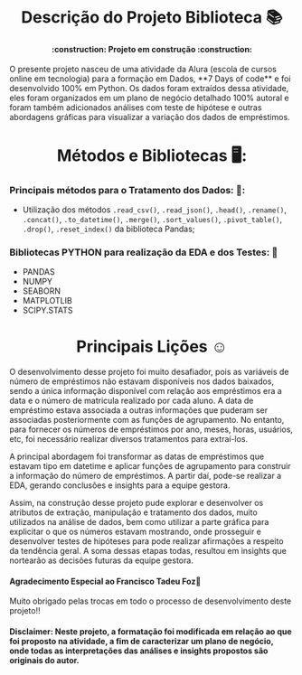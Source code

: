 ## <h1 align="center"> Descrição do Projeto Biblioteca :books: </h1>
<h4 align="center"> 
    :construction:  Projeto em construção  :construction:
</h4>
O presente projeto nasceu de uma atividade da Alura (escola de cursos online em tecnologia) para a formação em Dados, **7 Days of code** e foi desenvolvido 100% em Python. Os dados foram extraídos dessa atividade, eles foram organizados em um plano de negócio detalhado 100% autoral e foram também adicionados análises com teste de hipótese e outras abordagens gráficas para visualizar a variação dos dados de empréstimos. 

## <h1 align="center"> Métodos e Bibliotecas 🖥️: </h1> 

### Principais métodos para o Tratamento dos Dados: 💾:
* Utilização dos métodos `.read_csv()`, `.read_json()`, `.head()`, `.rename()`, `.concat()`, `.to_datetime()`, `.merge()`, `.sort_values()`, `.pivot_table()`, `.drop()`, `.reset_index()` da biblioteca Pandas;

### Bibliotecas PYTHON para realização da EDA e dos Testes: :panda_face: 
* PANDAS
* NUMPY
* SEABORN
* MATPLOTLIB
* SCIPY.STATS

## <h1 align="center"> Principais Lições :relaxed: </h1> 
O desenvolvimento desse projeto foi muito desafiador, pois as variáveis de número de empréstimos não estavam disponíveis nos dados baixados, sendo a única informação disponível com relação aos empréstimos era a data e o número de matricula realizado por cada aluno. A data de empréstimo estava associada a outras informações que puderam ser associadas posteriormente com as funções de agrupamento. No entanto, para fornecer os números de empréstimos por ano, meses, horas, usuários, etc, foi necessário realizar diversos tratamentos para extraí-los. 

A principal abordagem foi transformar as datas de empréstimos que estavam tipo  em datetime e aplicar funções de agrupamento para construir a informação do número de empréstimos. A partir daí, pode-se realizar a EDA, gerando conclusões e insights para a equipe gestora.

Assim, na construção desse projeto pude explorar e desenvolver os atributos de extração, manipulação e tratamento dos dados, muito utilizados na análise de dados, bem como utilizar a parte gráfica para explicitar o que os números estavam mostrando, onde prosseguir e desenvolver testes de hipóteses para pode realizar afirmações a respeito da tendência geral. A soma dessas etapas todas, resultou em insights que nortearão as decisões futuras da equipe gestora.

#### Agradecimento Especial ao Francisco Tadeu Foz:raised_hands: 
Muito obrigado pelas trocas em todo o processo de desenvolvimento deste projeto!!

#### Disclaimer: **Neste projeto, a formatação foi modificada em relação ao que foi proposto na atividade, a fim de caracterizar um plano de negócio, onde todas as interpretações das análises e insights propostos são originais do autor.**
